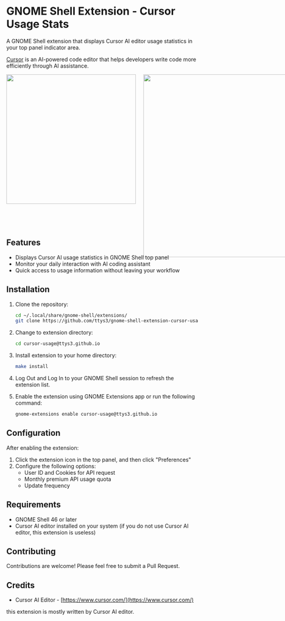 # GNOME Shell Extension - Cursor Usage Stats

A GNOME Shell extension that displays Cursor AI editor usage statistics in your top panel indicator area.

[Cursor](https://www.cursor.com/) is an AI-powered code editor that helps developers write code more efficiently through AI assistance.

<div style="display: flex; height: 400px;">
    <img src="https://github.com/user-attachments/assets/6d5f9aeb-598d-4795-aa86-7d545da13cc4" style="width: 340px; margin-right: 20px;">
    <img src="https://github.com/user-attachments/assets/40d61826-c181-46fb-90ee-71a87517b6f8" style="width: 480px;">
</div>

## Features

- Displays Cursor AI usage statistics in GNOME Shell top panel
- Monitor your daily interaction with AI coding assistant
- Quick access to usage information without leaving your workflow

## Installation

1. Clone the repository:
   
   ```bash
   cd ~/.local/share/gnome-shell/extensions/
   git clone https://github.com/ttys3/gnome-shell-extension-cursor-usage.git cursor-usage@ttys3.github.io
   ```

2. Change to extension directory:
   ```bash
   cd cursor-usage@ttys3.github.io
   ```

3. Install extension to your home directory:
   ```bash
   make install
   ```

4. Log Out and Log In to your GNOME Shell session to refresh the extension list.

5. Enable the extension using GNOME Extensions app or run the following command:

   ```bash
   gnome-extensions enable cursor-usage@ttys3.github.io
   ```

## Configuration

After enabling the extension:

1. Click the extension icon in the top panel, and then click "Preferences"
2. Configure the following options:
   - User ID and Cookies for API request
   - Monthly premium API usage quota
   - Update frequency

## Requirements

- GNOME Shell 46 or later
- Cursor AI editor installed on your system (if you do not use Cursor AI editor, this extension is useless)

## Contributing

Contributions are welcome! Please feel free to submit a Pull Request.

## Credits

- Cursor AI Editor - [https://www.cursor.com/](https://www.cursor.com/)

this extension is mostly written by Cursor AI editor.
